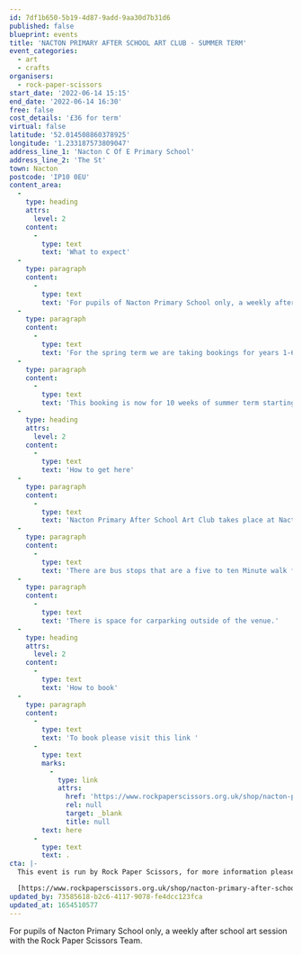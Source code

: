 ```yaml
---
id: 7df1b650-5b19-4d87-9add-9aa30d7b31d6
published: false
blueprint: events
title: 'NACTON PRIMARY AFTER SCHOOL ART CLUB - SUMMER TERM'
event_categories:
  - art
  - crafts
organisers:
  - rock-paper-scissors
start_date: '2022-06-14 15:15'
end_date: '2022-06-14 16:30'
free: false
cost_details: '£36 for term'
virtual: false
latitude: '52.014508860378925'
longitude: '1.233187573809047'
address_line_1: 'Nacton C Of E Primary School'
address_line_2: 'The St'
town: Nacton
postcode: 'IP10 0EU'
content_area:
  -
    type: heading
    attrs:
      level: 2
    content:
      -
        type: text
        text: 'What to expect'
  -
    type: paragraph
    content:
      -
        type: text
        text: 'For pupils of Nacton Primary School only, a weekly after school art session with the Rock Paper Scissors Team, exploring different areas of art and creativity, building confidence and having fun!'
  -
    type: paragraph
    content:
      -
        type: text
        text: 'For the spring term we are taking bookings for years 1-6, sessions take place on Tuesdays 3:15-4:30'
  -
    type: paragraph
    content:
      -
        type: text
        text: 'This booking is now for 10 weeks of summer term starting 3rd May and finishing 12th July with a week break for half term.'
  -
    type: heading
    attrs:
      level: 2
    content:
      -
        type: text
        text: 'How to get here'
  -
    type: paragraph
    content:
      -
        type: text
        text: 'Nacton Primary After School Art Club takes place at Nacton C Of E Primary School, IP10 0EU.'
  -
    type: paragraph
    content:
      -
        type: text
        text: 'There are bus stops that are a five to ten Minute walk from the venue.'
  -
    type: paragraph
    content:
      -
        type: text
        text: 'There is space for carparking outside of the venue.'
  -
    type: heading
    attrs:
      level: 2
    content:
      -
        type: text
        text: 'How to book'
  -
    type: paragraph
    content:
      -
        type: text
        text: 'To book please visit this link '
      -
        type: text
        marks:
          -
            type: link
            attrs:
              href: 'https://www.rockpaperscissors.org.uk/shop/nacton-primary-after-school-art-club-summer-term'
              rel: null
              target: _blank
              title: null
        text: here
      -
        type: text
        text: .
cta: |-
  This event is run by Rock Paper Scissors, for more information please get in touch via:

  [https://www.rockpaperscissors.org.uk/shop/nacton-primary-after-school-art-club-summer-term](https://www.rockpaperscissors.org.uk/shop/nacton-primary-after-school-art-club-summer-term)
updated_by: 73585618-b2c6-4117-9078-fe4dcc123fca
updated_at: 1654510577
---
```

For pupils of Nacton Primary School only, a weekly after school art session with the Rock Paper Scissors Team.